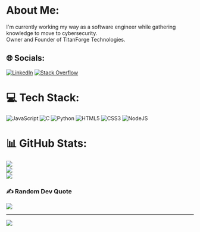 # About Me:
I'm currently working my way as a software engineer while gathering<br>knowledge to move to cybersecurity.<br>Owner and Founder of TitanForge Technologies.<br>


## 🌐 Socials:
[![LinkedIn](https://img.shields.io/badge/LinkedIn-%230077B5.svg?logo=linkedin&logoColor=white)](https://linkedin.com/in/WalterCarrion) [![Stack Overflow](https://img.shields.io/badge/-Stackoverflow-FE7A16?logo=stack-overflow&logoColor=white)](https://stackoverflow.com/users/ScopeCR) 

# 💻 Tech Stack:
![JavaScript](https://img.shields.io/badge/javascript-%23323330.svg?style=for-the-badge&logo=javascript&logoColor=%23F7DF1E) ![C](https://img.shields.io/badge/c-%2300599C.svg?style=for-the-badge&logo=c&logoColor=white) ![Python](https://img.shields.io/badge/python-3670A0?style=for-the-badge&logo=python&logoColor=ffdd54) ![HTML5](https://img.shields.io/badge/html5-%23E34F26.svg?style=for-the-badge&logo=html5&logoColor=white) ![CSS3](https://img.shields.io/badge/css3-%231572B6.svg?style=for-the-badge&logo=css3&logoColor=white) ![NodeJS](https://img.shields.io/badge/node.js-6DA55F?style=for-the-badge&logo=node.js&logoColor=white)
# 📊 GitHub Stats:
![](https://github-readme-stats.vercel.app/api?username=Scopecr&theme=dark&hide_border=true&include_all_commits=false&count_private=false)<br/>
![](https://github-readme-streak-stats.herokuapp.com/?user=Scopecr&theme=dark&hide_border=true)<br/>
![](https://github-readme-stats.vercel.app/api/top-langs/?username=Scopecr&theme=dark&hide_border=true&include_all_commits=false&count_private=false&layout=compact)

### ✍️ Random Dev Quote
![](https://quotes-github-readme.vercel.app/api?type=horizontal&theme=radical)

---
[![](https://visitcount.itsvg.in/api?id=Scopecr&icon=0&color=0)](https://visitcount.itsvg.in)

<!-- Proudly created with GPRM ( https://gprm.itsvg.in ) -->
